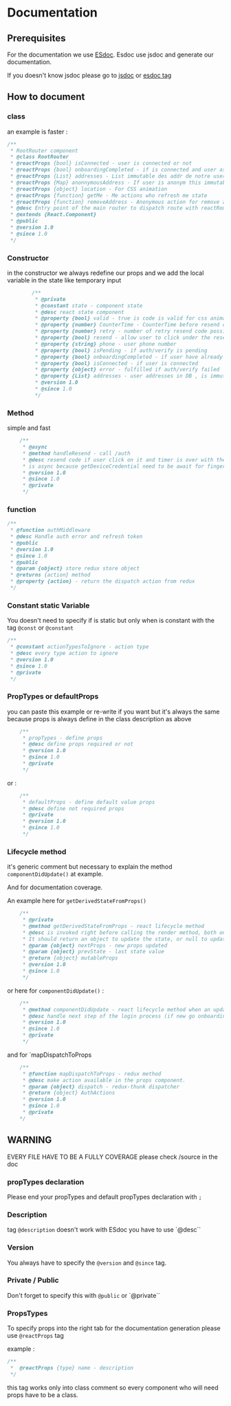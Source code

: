 # Documentation

## Prerequisites

For the documentation we use [ESdoc](https://esdoc.org/).
Esdoc use jsdoc and generate our documentation.

If you doesn't know jsdoc please go to [jsdoc](http://usejsdoc.org/) or [esdoc tag](https://esdoc.org/manual/tags.html)

## How to document

### class

an example is faster :

```` javascript
/**
 * RootRouter component
 * @class RootRouter
 * @reactProps {bool} isConnected - user is connected or not
 * @reactProps {bool} onboardingCompleted - if is connected and user as completed is onboarding
 * @reactProps {List} addresses - List immutable des addr de notre user
 * @reactProps {Map} anonnymousAddress - If user is anonym this immutable Map is define with his delivery addr
 * @reactProps {object} location - For CSS animation
 * @reactProps {function} getMe - Me actions who refresh me state
 * @reactProps {function} removeAddress - Anonymous action for remove anonym addr if isConnected
 * @desc Entry point of the main router to dispatch route with reactRouter
 * @extends {React.Component}
 * @public
 * @version 1.0
 * @since 1.0
 */
````

### Constructor

in the constructor we always redefine our props and we add the local variable in the state like temporary input

````javascript
        /**
         * @private
         * @constant state - component state
         * @desc react state component
         * @property {bool} valid - true is code is valid for css animation
         * @property {number} CounterTime - CounterTime before resend code
         * @property {number} retry - number of retry resend code possible after logout
         * @property {bool} resend - allow user to click under the resend button
         * @property {string} phone - user phone number
         * @property {bool} isPending - if auth/verify is pending
         * @property {bool} onboardingCompleted - if user have already done is onboarding (cgu + credential)
         * @property {bool} isConnected - if user is connected
         * @property {object} error - fulfilled if auth/verify failed
         * @property {List} addresses - user addresses in DB , is immutable List
         * @version 1.0
         * @since 1.0
         */
````

### Method

simple and fast

````javascript
    /**
     * @async
     * @method handleResend - call /auth
     * @desc resend code if user click on it and timer is over with the last credential
     * is async because getDeviceCredential need to be await for fingerPrintjs
     * @version 1.0
     * @since 1.0
     * @private
     */
````

### function

````javascript
/**
 * @function authMiddleware
 * @desc Handle auth error and refresh token
 * @public
 * @version 1.0
 * @since 1.0
 * @public
 * @param {object} store redux store object
 * @returns {action} method
 * @property {action} - return the dispatch action from redux
 */
````

### Constant static Variable

You doesn't need to specify if is static but only when is constant with the tag `@const` or `@constant`

```javascript
/**
 * @constant actionTypesToIgnore - action type
 * @desc every type action to ignore
 * @version 1.0
 * @since 1.0
 * @private
 */
```

### PropTypes or defaultProps

you can paste this example or re-write if you want but it's always the same because props is always define in the class description as above

````javascript
    /**
     * propTypes - define props
     * @desc define props required or not
     * @version 1.0
     * @since 1.0
     * @private
     */
````

or :

````javascript
    /**
     * defaultProps - define default value props
     * @desc define not required props
     * @private
     * @version 1.0
     * @since 1.0
     */
````

### Lifecycle method

it's generic comment but necessary to explain the method `componentDidUpdate()` at example.

And for documentation coverage.

An example here for `getDerivedStateFromProps()`

````javascript
    /**
     * @private
     * @method getDerivedStateFromProps - react lifecycle method
     * @desc is invoked right before calling the render method, both on the initial mount and on subsequent updates
     * It should return an object to update the state, or null to update nothing.
     * @param {object} nextProps - new props updated
     * @param {object} prevState - last state value
     * @return {object} mutableProps
     * @version 1.0
     * @since 1.0
     */
````

or here for `componentDidUpdate()` :

````javascript
    /**
     * @method componentDidUpdate - react lifecycle method when an update occur in the component
     * @desc handle next step of the login process (if new go onboarding if not got home)
     * @version 1.0
     * @since 1.0
     * @private
     */
````

and for `mapDispatchToProps

````javascript
    /**
     * @function mapDispatchToProps - redux method
     * @desc make action available in the props component.
     * @param {object} dispatch - redux-thunk dispatcher
     * @return {object} AuthActions
     * @version 1.0
     * @since 1.0
     * @private
    */
````

## WARNING

EVERY FILE HAVE TO BE A FULLY COVERAGE please check /source in the doc

### propTypes declaration

Please end your propTypes and default propTypes declaration with `;`

### Description

tag `@description` doesn't work with ESdoc you have to use `@desc``

### Version

You always have to specify the `@version` and `@since` tag.

### Private / Public

Don't forget to specify this with `@public` or `@private``

### PropsTypes

To specify props into the right tab for the documentation generation please use `@reactProps` tag

example :

````javascript
/**
 *  @reactProps {type} name - description
 */
````

this tag works only into class comment so every component who will need props have to be a class.
